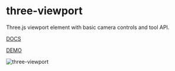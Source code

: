 three-viewport
==============

Three.js viewport element with basic camera controls and tool API.

[DOCS](http://akirodic.com/components/three-viewport)

[DEMO](http://akirodic.com/components/three-viewport/demo/)

![three-viewport](http://akirodic.com/components/three-viewport/preview.png "three-viewport")
